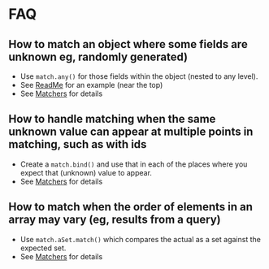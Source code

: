 # FAQ

## How to match an object where some fields are unknown eg, randomly generated)

 * Use `match.any()` for those fields within the object (nested to any level). 
 * See [ReadMe](./README.md) for an example (near the top)
 * See [Matchers](./MATCHERS.md) for details

## How to handle matching when the same unknown value can appear at multiple points in matching, such as with ids

 * Create a `match.bind()` and use that in each of the places where you expect that (unknown) value to appear.
 * See [Matchers](./MATCHERS.md) for details

## How to match when the order of elements in an array may vary (eg, results from a query)

 * Use `match.aSet.match()` which compares the actual as a set against the expected set.
 * See [Matchers](./MATCHERS.md) for details



